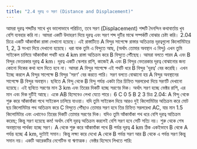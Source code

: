 ```yaml
---
title: "2.4 দূরত্ব ও সরণ (Distance and Displacement)"
---
```


আমরা দূরত্ব শব্দটির সাথে খুব ভালোভাবে পরিচিত, তবে সরণ (Displacement) শব্দটি দৈনন্দিন কথাবার্তায় খুব বেশি ব্যবহার করি না। আমরা একটি উদাহরণ দিয়ে দূরত্ব এবং সরণ শব্দ দুটির মাঝে সম্পর্কটি বোঝার চেষ্টা করি। 2.04 চিত্রে একটি আঁকাবাঁকা রাস্তা দেখানো হয়েছে। এই রাস্তাটিতে A বিন্দুর সাপেক্ষে রাস্তার অতিক্রান্ত দূরত্বগুলো কিলোমিটারে 1, 2, 3 সংখ্যা দিয়ে দেখানো হয়েছে।
ধরা যাক তুমি এ বিন্দুতে আছ, (অর্থাৎ তোমার অবস্থান এ বিন্দু) এখন তুমি সাইকেল চালিয়ে আঁকাবাঁকা পথটি ধরে 4 km রাস্তা অতিক্রম করে B বিন্দুতে পৌঁছেছ। আমরা বলতে পারব A এবং B বিন্দুর ভেতরকার দূরত্ব 4 km। দূরত্ব একটি স্কেলার রাশি, কাজেই A এবং B বিন্দুর ভেতরকার দূরত্ব বোঝানোর জন্য কোনো দিকের কথা বলে দিতে হবে না।
আমরা A বিন্দুর সাপেক্ষে এই পথটি ধরে B বিন্দুর 'দূরত্ব' বের করেছি। এখন ইচ্ছে করলে A বিন্দুর সাপেক্ষে B বিন্দুর 'সরণ' বের করতে পারি। সরণ বলতে বোঝানো হয় A বিন্দুর অবস্থানের সাপেক্ষে B বিন্দুর অবস্থান। ছবিতে A বিন্দু থেকে B বিন্দু পর্যন্ত একটা তির চিহ্নিত সরলরেখা দিয়ে সরণটি দেখানো হয়েছে। এই ছবিতে সরণের মান 3 km এবং তিরের দিকটি হচ্ছে সরণের দিক। অর্থাৎ সরণ হচ্ছে ভেক্টর রাশি, এর মান এবং দিক দুটিই আছে। একে AB হিসেবেও লেখা যেতে পারে।
6
C
0
5
B
2
3
চিত্র 2.04: A বিন্দু থেকে শুরু করে আঁকাবাঁকা পথে সাইকেল চালিয়ে যাওয়া।
যদি তুমি সাইকেল দিয়ে আরও দুই কিলোমিটার অতিক্রম করে মোট ছয় কিলোমিটার পথ অতিক্রম করে C বিন্দুতে পৌঁছাও তোমার সরণ হবে তির চিহ্নিত সরলরেখা AC, যার মান 1.5 কিলোমিটার এবং এখানেও তিরের দিকটি তোমার সরণের দিক। যদিও তুমি আঁকাবাঁকা পথ ধরে বেশি দূরত্ব অতিক্রম করেছ; কিন্তু সরণ হয়েছে কম! অর্থাৎ বেশি দূরত্ব অতিক্রম করলেই বেশি সরণ হবে সেটি সত্যি নয়। শুরু থেকে শেষ অবস্থানের পার্থক্য হচ্ছে সরণ।
A থেকে শুরু করে আঁকাবাঁকা পথে B পর্যন্ত দূরত্ব 4 km ঠিক একইভাবে B থেকে A পর্যন্ত হচ্ছে 4 km, দুটোই সমান। কিন্তু লক্ষ্য করে দেখো A থেকে B পর্যন্ত সরণ আর B থেকে এ পর্যন্ত সরণ কিন্তু সমান নয়। একটি আরেকটির নেগেটিভ বা ঋণাত্মক। ভেক্টর হিসেবে লিখতে পারি: